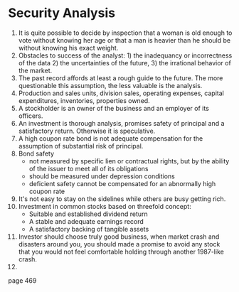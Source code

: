 # Security Analysis

1. It is quite possible to decide by inspection that a woman is old enough to vote without knowing her age or that a man is heavier than he should be without knowing his exact weight.
2. Obstacles to success of the analyst: 1) the inadequancy or incorrectness of the data 2) the uncertainties of the future, 3) the irrational behavior of the market.
3. The past record affords at least a rough guide to the future. The more questionable this assumption, the less valuable is the analysis. 
4. Production and sales units, division sales, operating expenses, capital expenditures, inventories, properties owned.
5. A stockholder is an owner of the business and an employer of its officers. 
6. An investment is thorough analysis, promises safety of principal and a satisfactory return. Otherwise it is speculative. 
7. A high coupon rate bond is not adequate compensation for the assumption of substantial risk of principal.
8. Bond safety 
    - not measured by specific lien or contractual rights, but by the ability of the issuer to meet all of its obligations
    - should be measured under depression conditions
    - deficient safety cannot be compensated for an abnormally high coupon rate
9. It's not easy to stay on the sidelines while others are busy getting rich.
10. Investment in common stocks based on threefold concept:
    - Suitable and established dividend return
    - A stable and adequate earnings record
    - A satisfactory backing of tangible assets
11. Investor should choose truly good business, when market crash and disasters around you, you should made a promise to avoid any stock that you would not feel comfortable holding through another 1987-like crash.
12. 
page 469

